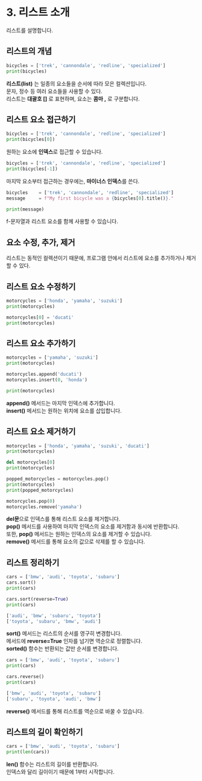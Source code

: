 # 3. 리스트 소개
리스트를 설명합니다.

## 리스트의 개념
```python
bicycles = ['trek', 'cannondale', 'redline', 'specialized']
print(bicycles)
```

**리스트(list)** 는 일종의 요소들을 순서에 따라 모은 컬렉션입니다.<br>
문자, 정수 등 여러 요소들을 사용할 수 있다.<br>
리스트는 **대괄호 []** 로 표현하며, 요소는 **콤마 ,** 로 구분합니다.<br>

## 리스트 요소 접근하기
```python
bicycles = ['trek', 'cannondale', 'redline', 'specialized']
print(bicycles[0])
```
원하는 요소에 **인덱스**로 접근할 수 있습니다.

```python
bicycles = ['trek', 'cannondale', 'redline', 'specialized']
print(bicycles[-1])
```
마지막 요소부터 접근하는 경우에는, **마이너스 인덱스**를 쓴다.

```python
bicycles    = ['trek', 'cannondale', 'redline', 'specialized']
message     = f"My first bicycle was a {bicycles[0].title()}."

print(message)
```

f-문자열과 리스트 요소를 함께 사용할 수 있습니다.

## 요소 수정, 추가, 제거
리스트는 동적인 컬렉션이기 때문에, 프로그램 안에서 리스트에 요소를 추가하거나 제거할 수 있다.

## 리스트 요소 수정하기
```python
motorcycles = ['honda', 'yamaha', 'suzuki']
print(motorcycles)

motorcycles[0] = 'ducati'
print(motorcycles)
```

## 리스트 요소 추가하기
```python
motorcycles = ['yamaha', 'suzuki']
print(motorcycles)

motorcycles.append('ducati')
motorcycles.insert(0, 'honda')

print(motorcycles)
```

**append()** 메서드는 마지막 인덱스에 추가합니다.<br>
**insert()** 메서드는 원하는 위치에 요소를 삽입합니다.<br>

## 리스트 요소 제거하기
```python
motorcycles = ['honda', 'yamaha', 'suzuki', 'ducati']
print(motorcycles)

del motorcycles[0]
print(motorcycles)

popped_motorcycles = motorcycles.pop()
print(motorcycles)
print(popped_motorcycles)

motorcycles.pop(0)
motorcycles.remove('yamaha')
```

**del문**으로 인덱스를 통해 리스트 요소를 제거합니다.<br>
**pop()** 메서드를 사용하여 마지막 인덱스의 요소를 제거함과 동시에 반환합니다.<br>
또한, **pop()** 메서드는 원하는 인덱스의 요소를 제거할 수 있습니다.<br>
**remove()** 메서드를 통해 요소의 값으로 삭제를 할 수 있습니다.<br>

## 리스트 정리하기
```python
cars = ['bmw', 'audi', 'toyota', 'subaru']
cars.sort()
print(cars)

cars.sort(reverse=True)
print(cars)

['audi', 'bmw', 'subaru', 'toyota']
['toyota', 'subaru', 'bmw', 'audi']
```

**sort()** 메서드는 리스트의 순서를 영구히 변경합니다.<br>
메서드에 **reverse=True** 인자를 넘기면 역순으로 정렬합니다.<br>
**sorted()** 함수는 반환되는 값만 순서를 변경합니다.<br>

```python
cars = ['bmw', 'audi', 'toyota', 'subaru']
print(cars)

cars.reverse()
print(cars)

['bmw', 'audi', 'toyota', 'subaru']
['subaru', 'toyota', 'audi', 'bmw']
```
**reverse()** 메서드를 통해 리스트를 역순으로 바꿀 수 있습니다.

## 리스트의 길이 확인하기
```python
cars = ['bmw', 'audi', 'toyota', 'subaru']
print(len(cars))
```
**len()** 함수는 리스트의 길이를 반환합니다.<br>
인덱스와 달리 길이이기 때문에 1부터 시작합니다.<br>